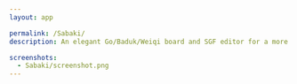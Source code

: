 ```yaml
---
layout: app

permalink: /Sabaki/
description: An elegant Go/Baduk/Weiqi board and SGF editor for a more civilized age.

screenshots:
  - Sabaki/screenshot.png
---
```

